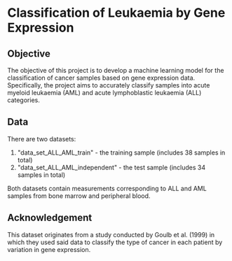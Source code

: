 # Classification of Leukaemia by Gene Expression

## Objective
The objective of this project is to develop a machine learning model for the classification of cancer samples based on gene expression data. Specifically, the project aims to accurately classify samples into acute myeloid leukaemia (AML) and acute lymphoblastic leukaemia (ALL) categories. 

## Data
There are two datasets:
1. "data_set_ALL_AML_train" - the training sample (includes 38 samples in total)
2. "data_set_ALL_AML_independent" - the test sample (includes 34 samples in total)

Both datasets contain measurements corresponding to ALL and AML samples from bone marrow and peripheral blood.

## Acknowledgement
This dataset originates from a study conducted by Goulb et al. (1999) in which they used said data to classify the type of cancer in each patient by variation in gene expression.